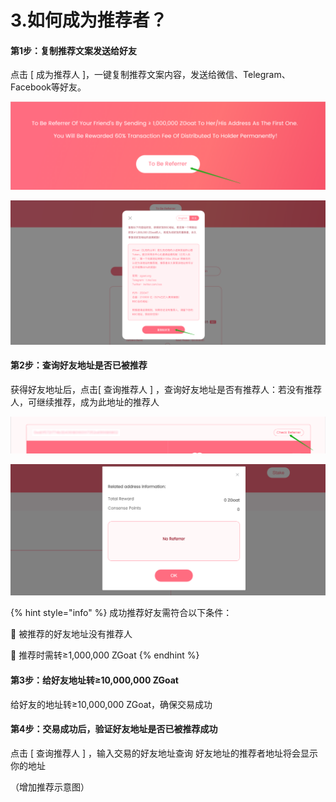# 3.如何成为推荐者？

#### 第1步：复制推荐文案发送给好友

点击 \[ 成为推荐人 \]，一键复制推荐文案内容，发送给微信、Telegram、Facebook等好友。

![](../../.gitbook/assets/ru-he-cheng-wei-tui-jian-ren-1.png)

![](../../.gitbook/assets/ru-he-cheng-wei-tui-jian-ren-2.png)

#### 第2步：查询好友地址是否已被推荐

获得好友地址后，点击\[ 查询推荐人 \] ，查询好友地址是否有推荐人：若没有推荐人，可继续推荐，成为此地址的推荐人

![](../../.gitbook/assets/ru-he-cheng-wei-tui-jian-ren-3.png)

![](../../.gitbook/assets/ru-he-cheng-wei-tui-jian-ren-4.png)

{% hint style="info" %}
 成功推荐好友需符合以下条件：

📍 被推荐的好友地址没有推荐人

📍 推荐时需转≥1,000,000 ZGoat
{% endhint %}

#### 第3步：给好友地址转≥10,000,000 ZGoat

给好友的地址转≥10,000,000 ZGoat，确保交易成功

#### 第4步：交易成功后，验证好友地址是否已被推荐成功

点击 \[ 查询推荐人 \] ，输入交易的好友地址查询  好友地址的推荐者地址将会显示你的地址

（增加推荐示意图）



